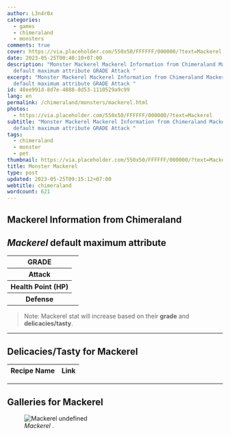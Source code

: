 ```yaml
---
author: L3n4r0x
categories:
  - games
  - chimeraland
  - monsters
comments: true
cover: https://via.placeholder.com/550x50/FFFFFF/000000/?text=Mackerel
date: 2023-05-25T00:40:10+07:00
description: "Monster Mackerel Mackerel Information from Chimeraland Mackerel
  default maximum attribute GRADE Attack "
excerpt: "Monster Mackerel Mackerel Information from Chimeraland Mackerel
  default maximum attribute GRADE Attack "
id: 48ee991d-8d7e-4888-8d53-1110529a9c99
lang: en
permalink: /chimeraland/monsters/mackerel.html
photos:
  - https://via.placeholder.com/550x50/FFFFFF/000000/?text=Mackerel
subtitle: "Monster Mackerel Mackerel Information from Chimeraland Mackerel
  default maximum attribute GRADE Attack "
tags:
  - chimeraland
  - monster
  - pet
thumbnail: https://via.placeholder.com/550x50/FFFFFF/000000/?text=Mackerel
title: Monster Mackerel
type: post
updated: 2023-05-25T09:15:12+07:00
webtitle: chimeraland
wordcount: 621
---
```


<link
  rel="stylesheet"
  href="https://rawcdn.githack.com/dimaslanjaka/Web-Manajemen/870a349/css/bootstrap-5-3-0-alpha3-wrapper.css"
/>
<section id="bootstrap-wrapper">
  <div data-bs-theme="dark">
    <h2>Mackerel Information from Chimeraland</h2>
    <h2 id="attribute"><i>Mackerel</i> default maximum attribute</h2>
    <div class="row">
      <div class="col mb-2">
        <div class="card">
          <div class="card-body">
            <table>
              <tr>
                <th>GRADE</th>
                <td><br /></td>
              </tr>
              <tr>
                <th>Attack</th>
                <td></td>
              </tr>
              <tr>
                <th>Health Point (HP)</th>
                <td></td>
              </tr>
              <tr>
                <th>Defense</th>
                <td></td>
              </tr>
            </table>
          </div>
        </div>
      </div>
    </div>
    <blockquote class="bd-callout bd-callout-warning">
      Note: Mackerel stat will increase based on their <b>grade</b> and
      <b>delicacies/tasty</b>.
    </blockquote>
    <hr />
    <h2 id="delicacies">Delicacies/Tasty for Mackerel</h2>
    <div class="card">
      <div class="card-body">
        <div class="table-responsive">
          <table class="table table-striped">
            <thead>
              <tr>
                <th>Recipe Name</th>
                <th>Link</th>
              </tr>
            </thead>
            <tbody></tbody>
          </table>
        </div>
      </div>
    </div>
    <hr />
    <div id="gallery">
      <h2>Galleries for Mackerel</h2>
      <div class="row">
        <div class="col-lg-6 col-12">
          <figure>
            <img
              src="https://www.webmanajemen.com/undefined"
              alt="Mackerel undefined"
            />
            <figcaption style="word-wrap: break-word">
              <i>Mackerel</i> .
            </figcaption>
          </figure>
        </div>
      </div>
    </div>
  </div>
</section>